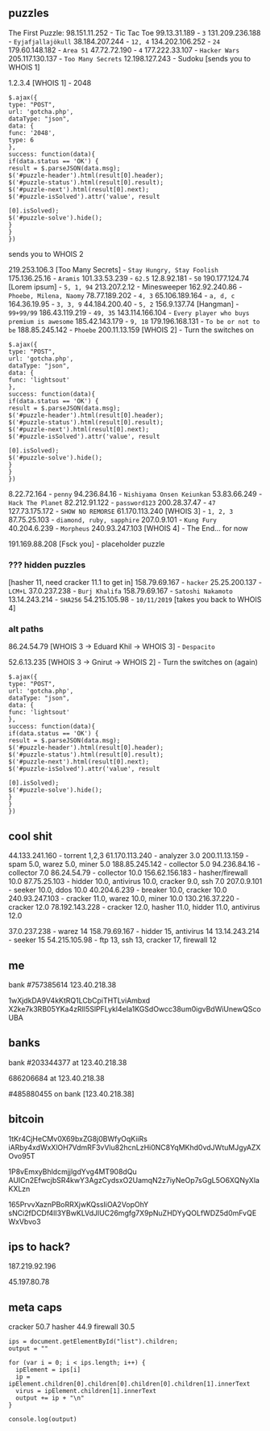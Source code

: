 ## puzzles

The First Puzzle:
98.151.11.252 - Tic Tac Toe
99.13.31.189 - `3`
131.209.236.188 - `Eyjafjallajökull`
38.184.207.244 - `12, 4`
134.202.106.252 - `24`
179.60.148.182 - `Area 51`
47.72.72.190 - `4`
177.222.33.107 - `Hacker Wars`
205.117.130.137 - `Too Many Secrets`
12.198.127.243 - Sudoku
[sends you to WHOIS 1]

1.2.3.4 [WHOIS 1] - 2048

```
$.ajax({
type: "POST",
url: 'gotcha.php',
dataType: "json",
data: {
func: '2048',
type: 6
},
success: function(data){
if(data.status == 'OK') {
result = $.parseJSON(data.msg);
$('#puzzle-header').html(result[0].header);
$('#puzzle-status').html(result[0].result);
$('#puzzle-next').html(result[0].next);
$('#puzzle-isSolved').attr('value', result
​
[0].isSolved);
$('#puzzle-solve').hide();
}
}
})
```
sends you to WHOIS 2

219.253.106.3 [Too Many Secrets] - `Stay Hungry, Stay Foolish`
175.136.25.16 - `Aramis`
101.33.53.239 - `62.5`
12.8.92.181 - `50`
190.177.124.74 [Lorem ipsum] - `5, 1, 94`
213.207.2.12 - Minesweeper
162.92.240.86 - `Phoebe, Milena, Naomy`
78.77.189.202 - `4, 3`
65.106.189.164 - `a, d, c`
164.36.19.95 - `3, 3, 9`
44.184.200.40 - `5, 2`
156.9.137.74 [Hangman] - `99+99/99`
186.43.119.219 - `49, 35`
143.114.166.104 - `Every player who buys premium is awesome`
185.42.143.179 - `9, 18`
179.196.168.131 - `To be or not to be`
188.85.245.142 - `Phoebe`
200.11.13.159 [WHOIS 2] - Turn the switches on

```
$.ajax({
type: "POST",
url: 'gotcha.php',
dataType: "json",
data: {
func: 'lightsout'
},
success: function(data){
if(data.status == 'OK') {
result = $.parseJSON(data.msg);
$('#puzzle-header').html(result[0].header);
$('#puzzle-status').html(result[0].result);
$('#puzzle-next').html(result[0].next);
$('#puzzle-isSolved').attr('value', result

[0].isSolved);
$('#puzzle-solve').hide();
}
}
})
```

8.22.72.164 - `penny`
94.236.84.16 - `Nishiyama Onsen Keiunkan`
53.83.66.249 - `Hack The Planet`
82.212.91.122 - `password123`
200.28.37.47 - `47`
127.73.175.172 - `SHOW NO REMORSE`
61.170.113.240 [WHOIS 3] - `1, 2, 3`
87.75.25.103 - `diamond, ruby, sapphire`
207.0.9.101 - `Kung Fury`
40.204.6.239 - `Morpheus`
240.93.247.103 [WHOIS 4] - The End... for now

191.169.88.208 [Fsck you] - placeholder puzzle

### ??? hidden puzzles

[hasher 11, need cracker 11.1 to get in]
158.79.69.167 - `hacker`
25.25.200.137 - `LCM+L`
37.0.237.238 - `Burj Khalifa`
158.79.69.167 - `Satoshi Nakamoto`
13.14.243.214 - `SHA256`
54.215.105.98 - `10/11/2019`
[takes you back to WHOIS 4]

### alt paths

86.24.54.79 [WHOIS 3 -> Eduard Khil -> WHOIS 3] - `Despacito`

52.6.13.235 [WHOIS 3 -> Gnirut -> WHOIS 2] - Turn the switches on (again)

```
$.ajax({
type: "POST",
url: 'gotcha.php',
dataType: "json",
data: {
func: 'lightsout'
},
success: function(data){
if(data.status == 'OK') {
result = $.parseJSON(data.msg);
$('#puzzle-header').html(result[0].header);
$('#puzzle-status').html(result[0].result);
$('#puzzle-next').html(result[0].next);
$('#puzzle-isSolved').attr('value', result

[0].isSolved);
$('#puzzle-solve').hide();
}
}
})
```



## cool shit

44.133.241.160 - torrent 1,2,3
61.170.113.240 - analyzer 3.0
200.11.13.159 - spam 5.0, warez 5.0, miner 5.0
188.85.245.142 - collector 5.0
94.236.84.16 - collector 7.0
86.24.54.79 - collector 10.0
156.62.156.183 - hasher/firewall 10.0
87.75.25.103 - hidder 10.0, antivirus 10.0, cracker 9.0, ssh 7.0
207.0.9.101 - seeker 10.0, ddos 10.0
40.204.6.239 - breaker 10.0, cracker 10.0
240.93.247.103 - cracker 11.0, warez 10.0, miner 10.0
130.216.37.220 - cracker 12.0
78.192.143.228 - cracker 12.0, hasher 11.0, hidder 11.0, antivirus 12.0

37.0.237.238 - warez 14
158.79.69.167 - hidder 15, antivirus 14
13.14.243.214 - seeker 15
54.215.105.98 - ftp 13, ssh 13, cracker 17, firewall 12

## me 

bank #757385614
123.40.218.38

1wXjdkDA9V4kKtRQ1LCbCpiTHTLviAmbxd
X2ke7k3RB05YKa4zRIl5SlPFLykl4eIa1KGSdOwcc38um0igvBdWiUnewQScoUBA

## banks

bank #203344377 at 123.40.218.38

686206684 at 123.40.218.38

 #485880455 on bank [123.40.218.38]

## bitcoin

1tKr4CjHeCMv0X69bxZG8j0BWfyOqKiiRs
iARby4xdWxXlOH7VdmRF3vVlu82hcnLzHi0NC8YqMKhd0vdJWtuMJgyAZXOvo95T

1P8vEmxyBhldcmjjlgdYvg4MT908dQu
AUICn2EfwcjbSR4kwY3AgzCydsxO2UamqN2z7iyNeOp7sGgL5O6XQNyXlaKXLzn

165PrvvXaznPBoRRXjwKQssIiOA2VopOhY
sNCi2fDCDf4lI3YBwKLVdJlUC26mgfg7X9pNuZHDYyQOLfWDZ5d0mFvQEWxVbvo3

## ips to hack?

187.219.92.196

45.197.80.78

## meta caps

cracker 50.7
hasher 44.9
firewall 30.5





```
ips = document.getElementById("list").children;
output = ""

for (var i = 0; i < ips.length; i++) {
  ipElement = ips[i]
  ip = ipElement.children[0].children[0].children[0].children[1].innerText
  virus = ipElement.children[1].innerText
  output += ip + "\n"
}

console.log(output)
```